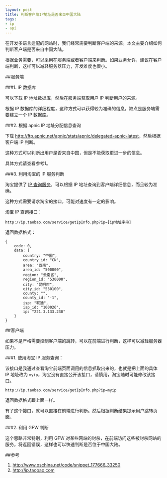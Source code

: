 ```yaml
---
layout: post
title: 判断客户端IP地址是否来自中国大陆
tags:
- ip
- api
---
```


在开发多语言适配的网站时，我们经常需要判断客户端的来源。本文主要介绍如何判断客户端是否来自中国大陆。

根据业务需要，可以采用在服务端或者客户端来判断。如果业务允许，建议在客户端判断，这样可以减轻服务器压力，开发难度也很小。

##服务端

###1. IP 数据库

可以下载 IP 地址数据库，然后在服务端获取用户 IP 判断用户的来源。

根据 IP 数据库的详细程度，这种方式可以获得较为准确的信息，缺点是服务端需要建立一个 IP 数据库。

###2. 根据 apnic IP 地址分配信息查询

下载 <http://ftp.apnic.net/apnic/stats/apnic/delegated-apnic-latest>，然后根据客户端 IP 判断。

这种方式可以判断出用户是否来自中国，但是不能获取更进一步的信息。

具体方式请查看参考1。

###3. 利用淘宝的 IP 服务判断

淘宝提供了 [IP 查询服务](http://ip.taobao.com/instructions.php)，可以根据 IP 地址查询到客户端详细信息，而且较为准确。

这种方式需要请求淘宝的接口，可能对速度有一定的影响。

淘宝 IP 查询接口：

    http://ip.taobao.com/service/getIpInfo.php?ip=[ip地址字串]

返回数据格式：

    {
        code: 0,
        data: {
            country: "中国",
            country_id: "CN",
            area: "西南",
            area_id: "500000",
            region: "云南省",
            region_id: "530000",
            city: "昆明市",
            city_id: "530100",
            county: "",
            county_id: "-1",
            isp: "联通",
            isp_id: "100026",
            ip: "221.3.133.230"
        }
    }

##客户端

如果不是严格需要控制客户端的跳转，可以在前端进行判断，这样可以减轻服务器压力。

###1. 使用淘宝 IP 服务查询：

该接口是我通过查看淘宝前端页面调用的信息抓取出来的，也就是把上面的具体 IP 地址改为 `myip`，淘宝没有直接公开该接口，请慎用，淘宝随时可能修改该接口。

    http://ip.taobao.com/service/getIpInfo.php?ip=myip

返回数据格式跟上面一样。

有了这个接口，就可以直接在前端进行判断。然后根据判断结果提示用户跳转页面。

###2. 利用 GFW 判断

这个思路非常特别，利用 GFW 对某些网站的封杀，在前端访问这些被封杀网站的服务，将返回错误，这样也可以快速判断是否位于中国大陆。

##参考

1. <http://www.oschina.net/code/snippet_177666_33250>
2. <http://ip.taobao.com>
